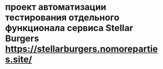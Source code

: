 # проект автоматизации тестирования отдельного функционала сервиса Stellar Burgers https://stellarburgers.nomoreparties.site/
